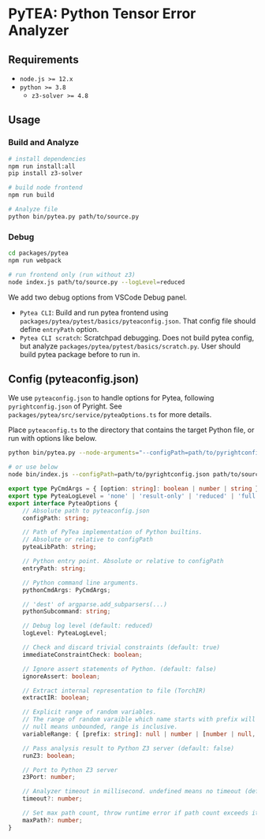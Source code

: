 # PyTEA: Python Tensor Error Analyzer

## Requirements

- `node.js >= 12.x`
- `python >= 3.8`
  - `z3-solver >= 4.8`

## Usage

### Build and Analyze

```bash
# install dependencies
npm run install:all
pip install z3-solver

# build node frontend
npm run build

# Analyze file
python bin/pytea.py path/to/source.py
```

### Debug

```bash
cd packages/pytea
npm run webpack

# run frontend only (run without z3)
node index.js path/to/source.py --logLevel=reduced
```

We add two debug options from VSCode Debug panel.
- `Pytea CLI`: Build and run pytea frontend using `packages/pytea/pytest/basics/pyteaconfig.json`. That config file should define `entryPath` option.
- `Pytea CLI scratch`: Scratchpad debugging. Does not build pytea config, but analyze `packages/pytea/pytest/basics/scratch.py`. User should build pytea package before to run in.

## Config (pyteaconfig.json)

We use `pyteaconfig.json` to handle options for Pytea, following `pyrightconfig.json` of Pyright. See `packages/pytea/src/service/pyteaOptions.ts` for more details.

Place `pyteaconfig.ts` to the directory that contains the target Python file, or run with options like below.

```bash
python bin/pytea.py --node-arguments="--configPath=path/to/pyrightconfig.json" path/to/source.py

# or use below
node bin/index.js --configPath=path/to/pyrightconfig.json path/to/source.py
 ```

```typescript
export type PyCmdArgs = { [option: string]: boolean | number | string };
export type PyteaLogLevel = 'none' | 'result-only' | 'reduced' | 'full';
export interface PyteaOptions {
    // Absolute path to pyteaconfig.json
    configPath: string;

    // Path of PyTea implementation of Python builtins.
    // Absolute or relative to configPath
    pyteaLibPath: string;

    // Python entry point. Absolute or relative to configPath
    entryPath: string;

    // Python command line arguments.
    pythonCmdArgs: PyCmdArgs;

    // 'dest' of argparse.add_subparsers(...)
    pythonSubcommand: string;

    // Debug log level (default: reduced)
    logLevel: PyteaLogLevel;

    // Check and discard trivial constraints (default: true)
    immediateConstraintCheck: boolean;

    // Ignore assert statements of Python. (default: false)
    ignoreAssert: boolean;

    // Extract internal representation to file (TorchIR)
    extractIR: boolean;

    // Explicit range of random variables.
    // The range of random varaible which name starts with prefix will be altered to this.
    // null means unbounded, range is inclusive.
    variableRange: { [prefix: string]: null | number | [number | null, number | null] };

    // Pass analysis result to Python Z3 server (default: false)
    runZ3: boolean;

    // Port to Python Z3 server
    z3Port: number;

    // Analyzer timeout in millisecond. undefined means no timeout (default: undefined)
    timeout?: number;

    // Set max path count, throw runtime error if path count exceeds it (default: undefined)
    maxPath?: number;
}
```
